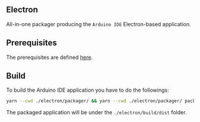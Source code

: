 ## Electron

All-in-one packager producing the `Arduino IDE` Electron-based application.

## Prerequisites

The prerequisites are defined [here](https://github.com/theia-ide/theia/blob/master/doc/Developing.md#prerequisites).

## Build
To build the Arduino IDE application you have to do the followings:
```bash
yarn --cwd ./electron/packager/ && yarn --cwd ./electron/packager/ package
```

The packaged application will be under the `./electron/build/dist` folder.
